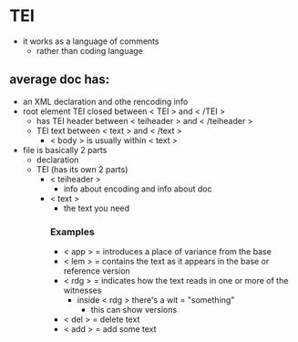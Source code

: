 # TEI
- it works as a language of comments
    - rather than coding language
## average doc has:
- an XML declaration and othe rencoding info
- root element TEI closed between < TEI > and < /TEI >
    - has TEI header between < teiheader > and < /teiheader >
    - TEI text between < text > and < /text >
        - < body > is usually within < text >
- file is basically 2 parts
    - declaration
    - TEI (has its own 2 parts)
        - < teiheader >
            - info about encoding and info about doc
        - < text >
            - the text you need
            ### Examples
            - < app > = introduces a place of variance from the base
            - < lem > = contains the text as it appears in the base or reference version
            - < rdg > = indicates how the text reads in one or more of the witnesses
                - inside < rdg > there's a wit = "something"
                    - this can show versions
            - < del > = delete text
            - < add > = add some text